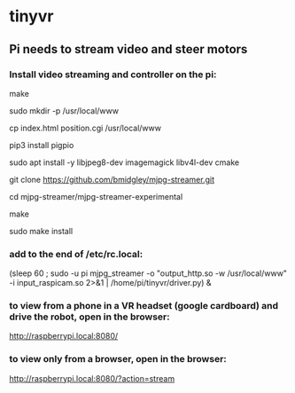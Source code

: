 # tinyvr

## Pi needs to stream video and steer motors

### Install video streaming and controller on the pi:

make

sudo mkdir -p /usr/local/www

cp index.html position.cgi /usr/local/www

pip3 install pigpio

sudo apt install -y libjpeg8-dev imagemagick libv4l-dev cmake

git clone https://github.com/bmidgley/mjpg-streamer.git

cd mjpg-streamer/mjpg-streamer-experimental

make

sudo make install

### add to the end of /etc/rc.local:

(sleep 60 ; sudo -u pi mjpg_streamer -o "output_http.so -w /usr/local/www" -i input_raspicam.so 2>&1 | /home/pi/tinyvr/driver.py) &

### to view from a phone in a VR headset (google cardboard) and drive the robot, open in the browser:

http://raspberrypi.local:8080/

### to view only from a browser, open in the browser:

http://raspberrypi.local:8080/?action=stream

